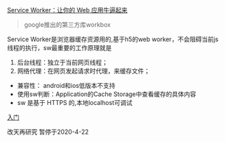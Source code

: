 [Service Worker：让你的 Web 应用牛逼起来](https://mp.weixin.qq.com/s?__biz=MzAxODE2MjM1MA==&mid=2651558205&idx=1&sn=dd11567dcd1ab503b9964f6e4606f8c6&chksm=802546fcb752cfeacd11459fed1d98ff60d4574f918a5c96e465637ebefa1c799f4b99295d53&scene=126&sessionid=1587518477&key=0f868f605069a9cd9971bc92db4534ab7f57cf88765060afba80c5252d5afc6b76e0a38d07371f1f02e3f187103afd86630c8ad7aa137112a490cc4946250a0cf0fe8cdaad001e70680275c00307d88a&ascene=1&uin=MzgxOTk1Nzk1&devicetype=Windows+10&version=62080079&lang=zh_CN&exportkey=AwRPA69XIs9ZC0y%2B0vcNdsk%3D&pass_ticket=7atVDA1UwG8U3YKRz%2FDYi41ICNe8jnPg5I8kcuW3Jd1wgodi9Dg7LNTe3BtlTLNn)

> google推出的第三方库workbox

Service Worker是浏览器缓存资源用的,基于h5的web worker，不会阻碍当前js线程的执行，sw最重要的工作原理就是
1. 后台线程：独立于当前网页线程；
2. 网络代理：在网页发起请求时代理，来缓存文件；

- 兼容性： android和ios低版本不支持
- 使用sw判断：Application的Cache Storage中查看缓存的具体内容
- sw 是基于 HTTPS 的,本地localhost可调试

[入门](https://www.cnblogs.com/gyz418/p/10836688.html) 

改天再研究 暂停于2020-4-22

